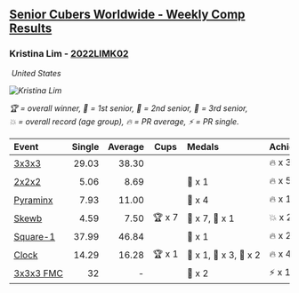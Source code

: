 <style>table {white-space: nowrap;}</style>
<link rel="stylesheet" type="text/css" href="/scw-comp/css/flags.css" />

## [Senior Cubers Worldwide - Weekly Comp Results](/scw-comp/results/)
### Kristina Lim - [2022LIMK02](https://www.worldcubeassociation.org/persons/2022LIMK02)

<i class="flag flag-US" />&nbsp;United States

![Kristina Lim](1670987100.jpg)

<span style="white-space: nowrap;">🏆 = overall winner</span>, <span style="white-space: nowrap;">🥇 = 1st senior</span>, <span style="white-space: nowrap;">🥈 = 2nd senior</span>, <span style="white-space: nowrap;">🥉 = 3rd senior</span>, <span style="white-space: nowrap;">💥 = overall record (age group)</span>, <span style="white-space: nowrap;">🔥 = PR average</span>, <span style="white-space: nowrap;">⚡ = PR single</span>.

| Event | Single | Average | Cups | Medals | Achievements|
| :-- | --: | --: | :--: | :-- | :-- |
| [3x3x3](333.md) | 29.03 | 38.30 |  |  | 🔥 x 3, ⚡ x 4 |
| [2x2x2](222.md) | 5.06 | 8.69 |  | 🥉 x 1 | 🔥 x 5, ⚡ x 4 |
| [Pyraminx](pyram.md) | 7.93 | 11.00 |  | 🥉 x 4 | 🔥 x 1, ⚡ x 2 |
| [Skewb](skewb.md) | 4.59 | 7.50 | 🏆 x 7 | 🥇 x 7, 🥉 x 1 | 💥 x 2, 🔥 x 4, ⚡ x 3 |
| [Square-1](sq1.md) | 37.99 | 46.84 |  | 🥉 x 1 | 🔥 x 2, ⚡ x 2 |
| [Clock](clock.md) | 14.29 | 16.28 | 🏆 x 1 | 🥇 x 1, 🥈 x 3, 🥉 x 2 | 🔥 x 4, ⚡ x 4 |
| [3x3x3 FMC](333fm.md) | 32 | - |  | 🥈 x 2 | ⚡ x 1 |

<!-- Global site tag (gtag.js) - Google Analytics -->
<script async src="https://www.googletagmanager.com/gtag/js?id=UA-86348435-3"></script>
<script>window.dataLayer = window.dataLayer || []; function gtag() {dataLayer.push(arguments);} gtag('js', new Date()); gtag('config', 'UA-86348435-3');</script>
